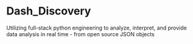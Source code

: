 # Dash_Discovery
Utilizing full-stack python engineering to analyze, interpret, and provide data analysis in real time  - from open source JSON objects
